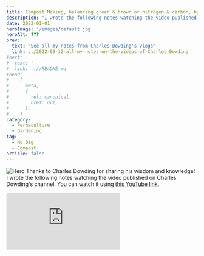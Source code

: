 ```yaml
---
title: Compost Making, balancing green & brown or nitrogen & carbon, by Charles Dowding
description: "I wrote the following notes watching the video published on Charles Dowding's channel"
date: 2022-01-01
heroImage: '/images/default.jpg'
heroAlt: ???
prev:
  text: "See all my notes from Charles Dowding's vlogs"
  link: ../2022-09-12-all-my-notes-on-the-videos-of-Charles-Dowding
#next:
#  text: ''
#  link: ..//README.md
#head:
#  - [
#      meta,
#      {
#        rel: canonical,
#        href: url,
#      },
#    ]
category:
  - Permaculture
  - Gardening
tag:
  - No Dig
  - Compost
article: false
---
```


![Hero](/images/default.jpg "Credits: image taken from Charles Dowding's vlog")
Thanks to Charles Dowding for sharing his wisdom and knowledge!
I wrote the following notes watching the video published on Charles Dowding's channel.
You can watch it using [this YouTube link](https://www.youtube.com/watch?v=ZtMsEylZvqw).

<!-- markdownlint-disable MD033 -->
<iframe class="newsletter-embed" src="https://thetooltip.substack.com/embed" frameborder="0" scrolling="no"></iframe>
